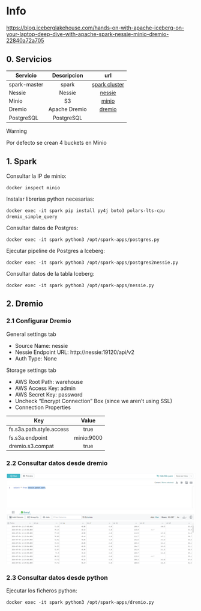 # Info
https://blog.iceberglakehouse.com/hands-on-with-apache-iceberg-on-your-laptop-deep-dive-with-apache-spark-nessie-minio-dremio-22840a72a705

## 0. Servicios

| Servicio | Descripcion | url |
| ------------- |:-------------:| :-----:|
| spark-master | spark | [spark cluster](http://localhost:8080) |
| Nessie | Nessie | [nessie](http://localhost:19120) |
| Minio | S3 | [minio](http://localhost:9091) |
| Dremio | Apache Dremio | [dremio](http://localhost:9047) |
| PostgreSQL | PostgreSQL |  |

> [!WARNING]
> Por defecto se crean 4 buckets en Minio

## 1. Spark

Consultar la IP de minio:
```
docker inspect minio
```

Instalar librerias python necesarias:
```
docker exec -it spark pip install py4j boto3 polars-lts-cpu dremio_simple_query
```

Consultar datos de Postgres:
```
docker exec -it spark python3 /opt/spark-apps/postgres.py
```

Ejecutar pipeline de Postgres a Iceberg:
```
docker exec -it spark python3 /opt/spark-apps/postgres2nessie.py
```

Consultar datos de la tabla Iceberg:
```
docker exec -it spark python3 /opt/spark-apps/nessie.py
```

## 2. Dremio

### 2.1 Configurar Dremio

General settings tab
* Source Name: nessie
* Nessie Endpoint URL: http://nessie:19120/api/v2
* Auth Type: None

Storage settings tab
* AWS Root Path: warehouse
* AWS Access Key: admin
* AWS Secret Key: password
* Uncheck “Encrypt Connection” Box (since we aren’t using SSL)
* Connection Properties

| Key | Value |
| ------------- |:-------------:|
| fs.s3a.path.style.access | true |
| fs.s3a.endpoint | minio:9000 |
| dremio.s3.compat | true |

### 2.2 Consultar datos desde dremio

![Architecture](Img/1.png)

### 2.3 Consultar datos desde python

Ejecutar los ficheros python:
```
docker exec -it spark python3 /opt/spark-apps/dremio.py
```